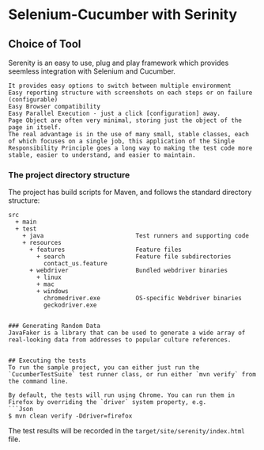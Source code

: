 # Selenium-Cucumber with Serinity 


## Choice of Tool
Serenity is an easy to use, plug and play framework which provides seemless integration with Selenium and Cucumber.

	It provides easy options to switch between multiple environment
	Easy reporting structure with screenshots on each steps or on failure (configurable)
	Easy Browser compatibility
	Easy Parallel Execution - just a click [configuration] away.
	Page Object are often very minimal, storing just the object of the page in itself.
	The real advantage is in the use of many small, stable classes, each of which focuses on a single job, this application of the Single Responsibility Principle goes a long way to making the test code more stable, easier to understand, and easier to maintain.

### The project directory structure
The project has build scripts for Maven, and follows the standard directory structure:
```Gherkin
src
  + main
  + test
    + java                          Test runners and supporting code
    + resources
      + features                    Feature files
        + search                    Feature file subdirectories 
          contact_us.feature  
      + webdriver                   Bundled webdriver binaries
        + linux
        + mac
        + windows
          chromedriver.exe          OS-specific Webdriver binaries
          geckodriver.exe


### Generating Random Data
JavaFaker is a library that can be used to generate a wide array of real-looking data from addresses to popular culture references.


## Executing the tests
To run the sample project, you can either just run the `CucumberTestSuite` test runner class, or run either `mvn verify` from the command line.

By default, the tests will run using Chrome. You can run them in Firefox by overriding the `driver` system property, e.g.
```Json
$ mvn clean verify -Ddriver=firefox
```

The test results will be recorded in the `target/site/serenity/index.html` file.

